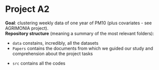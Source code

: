 # Project A2
**Goal**: clustering weekly data of one year of PM10 (plus covariates - see AGRIMONIA project).  
**Repository structure** (meaning a summary of the most relevant folders):

- `data` constains, incredibly, all the datasets
- `Papers` contains the documents from which we guided our study and comprehension about the project tasks
<!-- - `report` and `Slides` contains materials about the project presentations -->
- `src` contains all the codes 



